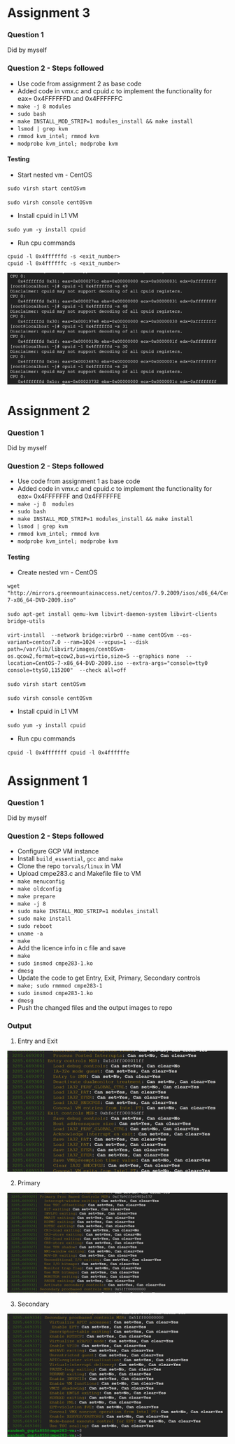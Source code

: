 # Assignment 3

### Question 1 

Did by myself
 
### Question 2 - Steps followed

- Use code from assignment 2 as base code
- Added code in vmx.c and cpuid.c to implement the functionality for eax= 0x4FFFFFFD and 0x4FFFFFFC
- `make -j 8 modules`
- `sudo bash`
- `make INSTALL_MOD_STRIP=1 modules_install && make install`
- `lsmod | grep kvm`
- `rmmod kvm_intel; rmmod kvm`
- `modprobe kvm_intel; modprobe kvm`

#### Testing 

- Start nested vm - CentOS

```
sudo virsh start centOSvm

sudo virsh console centOSvm
```
- Install cpuid in L1 VM

`sudo yum -y install cpuid `

- Run cpu commands

```
cpuid -l 0x4ffffffd -s <exit_number>
cpuid -l 0x4ffffffc -s <exit_number>
```

![output](cmpe283/no_of_exits.jpeg "Title")

# Assignment 2

### Question 1 

Did by myself
 
### Question 2 - Steps followed

- Use code from assignment 1 as base code
- Added code in vmx.c and cpuid.c to implement the functionality for eax= 0x4FFFFFFF and 0x4FFFFFFE
- `make -j 8  modules`
- `sudo bash`
- `make INSTALL_MOD_STRIP=1 modules_install && make install`
- `lsmod | grep kvm`
- `rmmod kvm_intel; rmmod kvm`
- `modprobe kvm_intel; modprobe kvm`

#### Testing 

- Create nested vm - CentOS

```
wget "http://mirrors.greenmountainaccess.net/centos/7.9.2009/isos/x86_64/CentOS-7-x86_64-DVD-2009.iso"

sudo apt-get install qemu-kvm libvirt-daemon-system libvirt-clients bridge-utils

virt-install  --network bridge:virbr0 --name centOSvm --os-variant=centos7.0 --ram=1024 --vcpus=1 --disk path=/var/lib/libvirt/images/centOSvm-os.qcow2,format=qcow2,bus=virtio,size=5 --graphics none  --location=CentOS-7-x86_64-DVD-2009.iso --extra-args="console=tty0 console=ttyS0,115200"  --check all=off

sudo virsh start centOSvm

sudo virsh console centOSvm
```
- Install cpuid in L1 VM

`sudo yum -y install cpuid `

- Run cpu commands

`
cpuid -l 0x4fffffff
cpuid -l 0x4ffffffe
`



# Assignment 1

### Question 1 

Did by myself
 
### Question 2 - Steps followed

- Configure GCP VM instance
- Install `build_essential`, `gcc` and `make` 
- Clone the repo `torvals/linux` in VM
- Upload cmpe283.c and Makefile file to VM
- `make menuconfig`
- `make oldconfig`
- `make prepare`
- `make -j 8`
- `sudo make INSTALL_MOD_STRIP=1 modules_install`
- `sudo make install`
- `sudo reboot`
- `uname -a`
- `make`
- Add the licence info in c file and save
- `make`
- `sudo insmod cmpe283-1.ko`
- `dmesg`
- Update the code to get Entry, Exit, Primary, Secondary controls
- `make; sudo rmmmod cmpe283-1`
- `sudo insmod cmpe283-1.ko`
- `dmesg`
- Push the changed files and the output images to repo

### Output

1. Entry and Exit

![Entry exit](cmpe283/Entry_exit.JPG)

2. Primary

![Primary](cmpe283/Primary.JPG)

3. Secondary

![Secondary](cmpe283/Secondary.JPG)
